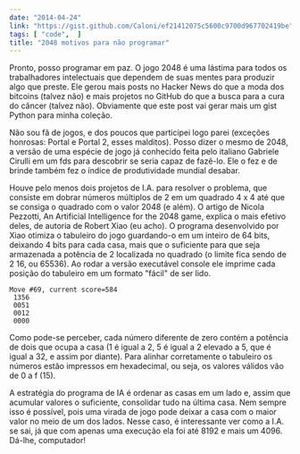 ```yaml
---
date: "2014-04-24"
link: "https://gist.github.com/Caloni/ef21412075c5600c9700d967702419be"
tags: [ "code",  ]
title: "2048 motivos para não programar"
---
```

Pronto, posso programar em paz. O jogo 2048 é uma lástima para todos os trabalhadores intelectuais que dependem de suas mentes para produzir algo que preste. Ele gerou mais posts no Hacker News do que a moda dos bitcoins (talvez não) e mais projetos no GitHub do que a busca para a cura do câncer (talvez não). Obviamente que este post vai gerar mais um gist Python para minha coleção.

Não sou fã de jogos, e dos poucos que participei logo parei (exceções honrosas: Portal e Portal 2, esses malditos). Posso dizer o mesmo de 2048, a versão de uma espécie de jogo já conhecido feita pelo italiano Gabriele Cirulli em um fds para descobrir se seria capaz de fazê-lo. Ele o fez e de brinde também fez o índice de produtividade mundial desabar.

Houve pelo menos dois projetos de I.A. para resolver o problema, que consiste em dobrar números múltiplos de 2 em um quadrado 4 x 4 até que se consiga o quadrado com o valor 2048 (e além). O artigo de Nicola Pezzotti, An Artificial Intelligence for the 2048 game, explica o mais efetivo deles, de autoria de Robert Xiao (eu acho). O programa desenvolvido por Xiao otimiza o tabuleiro do jogo guardando-o em um inteiro de 64 bits, deixando 4 bits para cada casa, mais que o suficiente para que seja armazenada a potência de 2 localizada no quadrado (o limite fica sendo de 2  16, ou 65536). Ao rodar a versão executável console ele imprime cada posição do tabuleiro em um formato "fácil" de ser lido.

    Move #69, current score=584
     1356
     0051
     0012
     0000

Como pode-se perceber, cada número diferente de zero contém a potência de dois que ocupa a casa (1 é igual a 2, 5 é igual a 2 elevado a 5, que é igual a 32, e assim por diante). Para alinhar corretamente o tabuleiro os números estão impressos em hexadecimal, ou seja, os valores válidos vão de 0 a f (15).

A estratégia do programa de IA é ordenar as casas em um lado e, assim que acumular valores o suficiente, consolidar tudo na última casa. Nem sempre isso é possível, pois uma virada de jogo pode deixar a casa com o maior valor no meio de um dos lados. Nesse caso, é interessante ver como a I.A. se sai, já que com apenas uma execução ela foi até 8192 e mais um 4096. Dá-lhe, computador!
